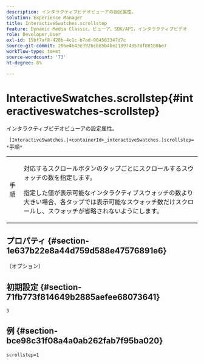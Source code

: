 ```yaml
---
description: インタラクティブビデオビューアの設定属性。
solution: Experience Manager
title: InteractiveSwatches.scrollstep
feature: Dynamic Media Classic，ビューア，SDK/API，インタラクティブビデオ
role: Developer,User
exl-id: 15bf7af8-428b-4c1c-b7ad-004563347d7c
source-git-commit: 206e4643e3926cb85b4be2189743578f88180be7
workflow-type: tm+mt
source-wordcount: '73'
ht-degree: 8%

---
```


# InteractiveSwatches.scrollstep{#interactiveswatches-scrollstep}

インタラクティブビデオビューアの設定属性。

` [InteractiveSwatches.|<containerId>_interactiveSwatches.]scrollstep= *`手順`*`

<table id="table_441553CD34C94A58A9D7CBF772DEDDB6"> 
 <tbody> 
  <tr> 
   <td colname="col1"> <p> <span class="codeph"><span class="varname"> 手順</span></span> </p> </td> 
   <td colname="col2"> <p>対応するスクロールボタンのタップごとにスクロールするスウォッチの数を指定します。 </p> <p>指定した値が表示可能なインタラクティブスウォッチの数より大きい場合、各タップでは表示可能なスウォッチ数だけスクロールし、スウォッチが省略されないようにします。 </p> </td> 
  </tr> 
 </tbody> 
</table>

## プロパティ {#section-1e637b22e8a44d759d588e47576891e6}

（オプション）

## 初期設定 {#section-71fb773f814649b2885aefee68073641}

`3`

## 例 {#section-bce98c31f08a4a0ab262fab7f95ba020}

```
scrollstep=1
```
